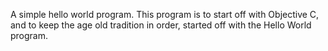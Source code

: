 A simple hello world program.
This program is to start off with Objective C,
and to keep the age old tradition in order,
started off with the Hello World program.
